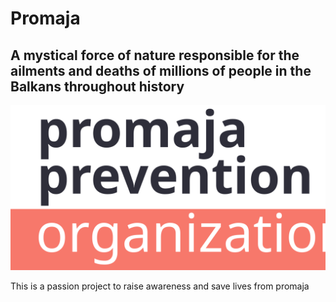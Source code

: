 # Promaja
## A mystical force of nature responsible for the ailments and deaths of millions of people in the Balkans throughout history

![Promaja Prevention Organization Logo](/images/ppologo.svg)

This is a passion project to raise awareness and save lives from promaja